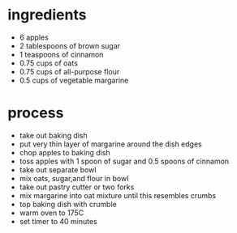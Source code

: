 # ingredients
- 6 apples
- 2 tablespoons of brown sugar
- 1 teaspoons of cinnamon
- 0.75 cups of oats
- 0.75 cups of all-purpose flour
- 0.5 cups of vegetable margarine

# process
- take out baking dish
- put very thin layer of margarine around the dish edges
- chop apples to baking dish
- toss apples with 1 spoon of sugar and 0.5 spoons of cinnamon
- take out separate bowl
- mix oats, sugar,and flour in bowl
- take out pastry cutter or two forks
- mix margarine into oat mixture until this resembles crumbs
- top baking dish with crumble
- warm oven to 175C
- set timer to 40 minutes
